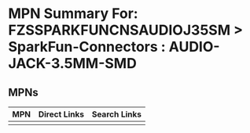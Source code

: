 



# MPN Summary For: FZSSPARKFUNCNSAUDIOJ35SM > SparkFun-Connectors : AUDIO-JACK-3.5MM-SMD

## MPNs
  

|MPN|Direct Links|Search Links|
| :--- | :--- | :--- |
||||
